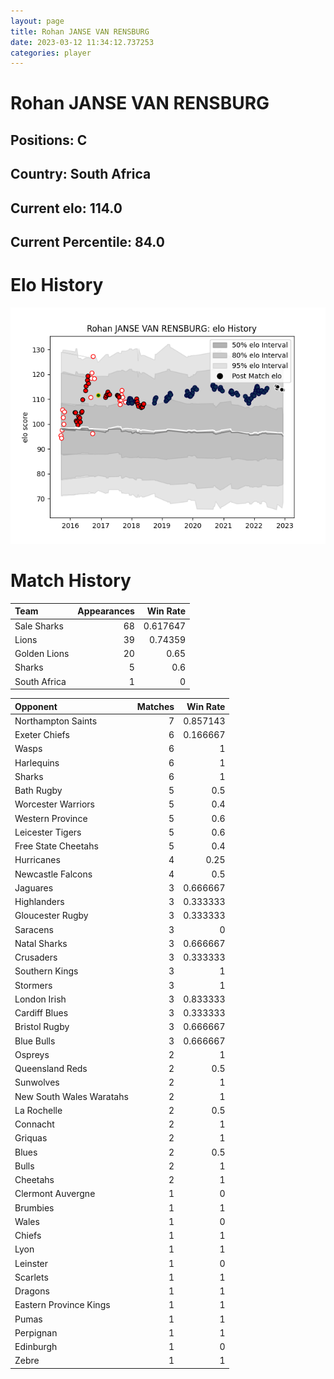 ```yaml
---  
layout: page  
title: Rohan JANSE VAN RENSBURG  
date: 2023-03-12 11:34:12.737253  
categories: player  
---
```

# Rohan JANSE VAN RENSBURG

## Positions: C

## Country: South Africa

## Current elo: 114.0

## Current Percentile: 84.0

# Elo History


![elo history](history_RohanJANSEVANRENSBURG.png)
# Match History


| Team         |   Appearances |   Win Rate |
|:-------------|--------------:|-----------:|
| Sale Sharks  |            68 |   0.617647 |
| Lions        |            39 |   0.74359  |
| Golden Lions |            20 |   0.65     |
| Sharks       |             5 |   0.6      |
| South Africa |             1 |   0        |

| Opponent                 |   Matches |   Win Rate |
|:-------------------------|----------:|-----------:|
| Northampton Saints       |         7 |   0.857143 |
| Exeter Chiefs            |         6 |   0.166667 |
| Wasps                    |         6 |   1        |
| Harlequins               |         6 |   1        |
| Sharks                   |         6 |   1        |
| Bath Rugby               |         5 |   0.5      |
| Worcester Warriors       |         5 |   0.4      |
| Western Province         |         5 |   0.6      |
| Leicester Tigers         |         5 |   0.6      |
| Free State Cheetahs      |         5 |   0.4      |
| Hurricanes               |         4 |   0.25     |
| Newcastle Falcons        |         4 |   0.5      |
| Jaguares                 |         3 |   0.666667 |
| Highlanders              |         3 |   0.333333 |
| Gloucester Rugby         |         3 |   0.333333 |
| Saracens                 |         3 |   0        |
| Natal Sharks             |         3 |   0.666667 |
| Crusaders                |         3 |   0.333333 |
| Southern Kings           |         3 |   1        |
| Stormers                 |         3 |   1        |
| London Irish             |         3 |   0.833333 |
| Cardiff Blues            |         3 |   0.333333 |
| Bristol Rugby            |         3 |   0.666667 |
| Blue Bulls               |         3 |   0.666667 |
| Ospreys                  |         2 |   1        |
| Queensland Reds          |         2 |   0.5      |
| Sunwolves                |         2 |   1        |
| New South Wales Waratahs |         2 |   1        |
| La Rochelle              |         2 |   0.5      |
| Connacht                 |         2 |   1        |
| Griquas                  |         2 |   1        |
| Blues                    |         2 |   0.5      |
| Bulls                    |         2 |   1        |
| Cheetahs                 |         2 |   1        |
| Clermont Auvergne        |         1 |   0        |
| Brumbies                 |         1 |   1        |
| Wales                    |         1 |   0        |
| Chiefs                   |         1 |   1        |
| Lyon                     |         1 |   1        |
| Leinster                 |         1 |   0        |
| Scarlets                 |         1 |   1        |
| Dragons                  |         1 |   1        |
| Eastern Province Kings   |         1 |   1        |
| Pumas                    |         1 |   1        |
| Perpignan                |         1 |   1        |
| Edinburgh                |         1 |   0        |
| Zebre                    |         1 |   1        |